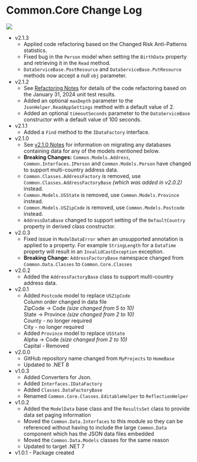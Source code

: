 # Common.Core Change Log
[<img src="https://kevindheath.github.io/codecoverage/core/badge_combined.svg">](https://kevindheath.github.io/codecoverage/core/html/)

- v2.1.3
  - Applied code refactoring based on the Changed Risk Anti-Patterns statistics.
  - Fixed bug in the `Person` model when setting the `BirthDate` property and retrieving it in the `Read` method.
  - `DataServiceBase.PostResource` and `DataServiceBase.PutResource` methods now accept a null `obj` parameter.
- v2.1.2
  - See [Refactoring Notes](v2.1.2-Notes.md) for details of the code refactoring based on the January 31, 2024 unit test results.
  - Added an optional `maxDepth` parameter to the `JsonHelper.ReadAppSettings` method with a default value of 2.
  - Added an optional `timeoutSeconds` parameter to the `DataServiceBase` constructor with a default value of 100 seconds.
- v2.1.1
  - Added a `Find` method to the `IDataFactory` interface.
- v2.1.0
  - See [v2.1.0 Notes](v2.1.0-Notes.md) for information on migrating any databases containing data for any of the models mentioned below.
  - **Breaking Changes:** `Common.Models.Address`, `Common.Interfaces.IPerson` and `Common.Models.Person` have changed to support multi-country address data. 
  - `Common.Classes.AddressFactory` is removed, use `Common.Classes.AddressFactoryBase` _(which was added in v2.0.2)_ instead.
  - `Common.Models.USState` is removed, use `Common.Models.Province` instead.
  - `Common.Models.USZipCode` is removed, use `Common.Models.Postcode` instead.
  - `AddressDataBase` changed to support setting of the `DefaultCountry` property in derived class constructor.
- v2.0.3
  - Fixed issue in `ModelDataError` when an unsupported annotation is applied to a property. For example `StringLength` for a `DataTime` property will result in an `InvalidCastException` exception.
  - **Breaking Change:** `AddressFactoryBase` namespace changed from `Common.Data.Classes` to `Common.Core.Classes`
- v2.0.2
  - Added the `AddressFactoryBase` class to support multi-country address data.
- v2.0.1
  - Added `Postcode` model to replace `USZipCode`\
  Column order changed in data file\
  ZipCode -> Code _(size changed from 5 to 10)_\
  State -> Province _(size changed from 2 to 10)_\
  County - no longer required\
  City - no longer required
  - Added `Province` model to replace `USState`\
  Alpha -> Code _(size changed from 2 to 10)_\
  Capital - Removed
- v2.0.0
  - GitHub repository name changed from `MyProjects` to `HomeBase`
  - Updated to .NET 8
- v1.0.3
  - Added Converters for Json.
  - Added `Interfaces.IDataFactory`
  - Added `Classes.DataFactoryBase`
  - Renamed `Common.Core.Classes.EditableHelper` to `ReflectionHelper`
- v1.0.2
  - Added the `ModelData` base class and the `ResultsSet` class to provide data set paging information
  - Moved the `Common.Data.Interfaces` to this module so they can be referenced without having to include the large `Common.Data` component which has the JSON data files embedded
  - Moved the `Common.Data.Models` classes for the same reason
  - Updated to target .NET 7
- v1.0.1 - Package created
